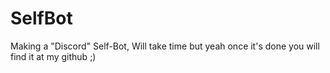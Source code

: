 # SelfBot
Making a "Discord" Self-Bot, Will take time but yeah once it's done you will find it at my github ;)
